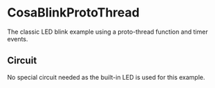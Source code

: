 CosaBlinkProtoThread
====================

The classic LED blink example using a proto-thread function and timer
events. 

Circuit
-------
No special circuit needed as the built-in LED is used for this example.

